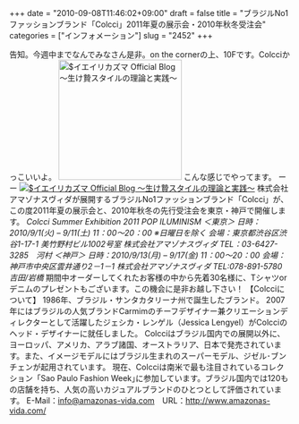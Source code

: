 +++
date = "2010-09-08T11:46:02+09:00"
draft = false
title = "ブラジルNo1ファッションブランド「Colcci」2011年夏の展示会・2010年秋冬受注会"
categories = ["インフォメーション"]
slug = "2452"
+++

告知。今週中までなんでみなさん是非。on the cornerの上、10Fです。Colcciかっこいいよ。
<a href="http://ieiri.net/wordpress/wp-content/uploads/ameblo/blog_import_4f7a3a187bc4b.jpg"><img src="http://ieiri.net/wordpress/wp-content/uploads/ameblo/blog_import_4f7a3a179e589.jpg"  alt="$イエイリカズマ Official Blog ～生け贄スタイルの理論と実践～" width="220" height="215" border="0" /></a>
こんな感じでやってます。
ーー
<a href="http://ieiri.net/wordpress/wp-content/uploads/ameblo/blog_import_4f7a3a195e79f.jpg"><img src="http://ieiri.net/wordpress/wp-content/uploads/ameblo/blog_import_4f7a3a195e79f.jpg"  alt="$イエイリカズマ Official Blog ～生け贄スタイルの理論と実践～" border="0" /></a>
株式会社アマゾナスヴィダが展開するブラジルNo1ファッションブランド「Colcci」が、この度2011年夏の展示会と、2010年秋冬の先行受注会を東京・神戸で開催します。
<em>Colcci Summer Exhibition 2011 POP ILUMINISM
＜東京＞
日時：2010/9/1(火) – 9/11(土) 11：00～20：00 ※日曜日を除く
会場：東京都渋谷区渋谷1-17-1 美竹野村ビル1002号室
株式会社アマゾナスヴィダ
TEL：03-6427-3285　河村
＜神戸＞
日時：2010/9/13(月) – 9/17(金) 11：00～20：00
会場：神戸市中央区雲井通り2－1－1
株式会社アマゾナスヴィダ
TEL:078-891-5780　吉田/岩橋</em>
期間中オーダーしてくれたお客様の中から先着30名様に、Tシャツorデニムのプレゼントもございます。この機会に是非お越し下さい！
【Colcciについて】
1986年、ブラジル・サンタカタリーナ州で誕生したブランド。
2007年にはブラジルの人気ブランドCarmimのチーフデザイナー兼クリエーションディレクターとして活躍したジェシカ・レンゲル（Jessica Lengyel）がColcciのヘッド・デザイナーに就任しました。
Colcciはブラジル国内での展開以外に、ヨーロッパ、アメリカ、アラブ諸国、オーストラリア、日本で発売されています。また、イメージモデルにはブラジル生まれのスーパーモデル、ジゼル･ブンチェンが起用されています。
現在、Colcciは南米で最も注目されているコレクション「Sao Paulo Fashion Week｣に参加しています。ブラジル国内では120もの店舗を持ち、人気の高いカジュアルブランドのひとつとして評価されています。
E-Mail：info@amazonas-vida.com　URL：<a href="http://www.amazonas-vida.com/" target="_blank">http://www.amazonas-vida.com/</a>
